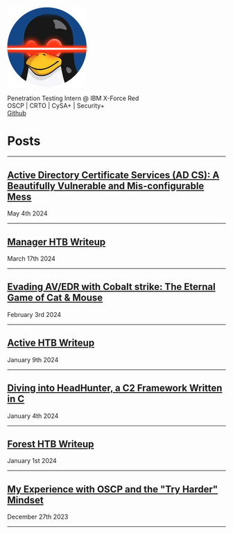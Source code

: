 
<img width="183" alt="icon" src="assets/profile.png">

Penetration Testing Intern @ IBM X-Force Red\
OSCP | CRTO | CySA+ | Security+\
[Github](https://github.com/shellph1sh/)

# Posts
---

## [Active Directory Certificate Services (AD CS): A Beautifully Vulnerable and Mis-configurable Mess](https://logan-goins.com/2024/05/04/ADCS.html)
May 4th 2024

---

## [Manager HTB Writeup](https://logan-goins.com/2024/03/17/Manager.html)
March 17th 2024

---

## [Evading AV/EDR with Cobalt strike: The Eternal Game of Cat & Mouse](https://logan-goins.com/2024/02/03/CS.html)
February 3rd 2024

---

## [Active HTB Writeup](https://logan-goins.com/2024/01/09/Active.html)
January 9th 2024

---

## [Diving into HeadHunter, a C2 Framework Written in C](https://logan-goins.com/2024/01/04/HeadHunter.html)
January 4th 2024

---

## [Forest HTB Writeup](https://logan-goins.com/2024/01/01/Forest.html)
January 1st 2024

---

## [My Experience with OSCP and the "Try Harder" Mindset](https://logan-goins.com/2023/12/27/OSCP.html)
December 27th 2023 

---
